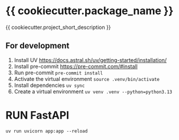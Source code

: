 # {{ cookiecutter.package_name }}

{{ cookiecutter.project_short_description }}

## For development

1. Install UV https://docs.astral.sh/uv/getting-started/installation/
2. Install pre-commit https://pre-commit.com/#install
3. Run pre-commit `pre-commit install`
4. Activate the virtual environment `source .venv/bin/activate`
5. Install dependencies `uv sync`
6. Create a virtual environment `uv venv .venv --python=python3.13`

# RUN FastAPI

`uv run uvicorn app:app --reload`
